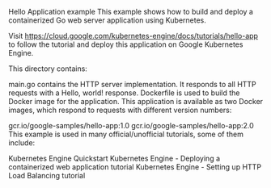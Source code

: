 Hello Application example
This example shows how to build and deploy a containerized Go web server application using Kubernetes.

Visit https://cloud.google.com/kubernetes-engine/docs/tutorials/hello-app to follow the tutorial and deploy this application on Google Kubernetes Engine.

This directory contains:

main.go contains the HTTP server implementation. It responds to all HTTP requests with a Hello, world! response.
Dockerfile is used to build the Docker image for the application.
This application is available as two Docker images, which respond to requests with different version numbers:

gcr.io/google-samples/hello-app:1.0
gcr.io/google-samples/hello-app:2.0
This example is used in many official/unofficial tutorials, some of them include:

Kubernetes Engine Quickstart
Kubernetes Engine - Deploying a containerized web application tutorial
Kubernetes Engine - Setting up HTTP Load Balancing tutorial
